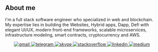 <h2 align="left">About me</h2>

<p>
I'm a full stack software engineer who specialized in web and blockchain.
<br>
My expertise lies in building the Websites, Hybrid apps, Dapp, Defi with elegant UI/UX, modern front-end frameworks, scalable microservices, infrastructure modeling, smart contracts, cryptocurrency and AWS.
</p>
<div align="center">
<a href="mailto:toniohiraki@gmail.com" target="_blank">
  <img src=https://img.shields.io/badge/gmail-%23ea4335.svg?&style=for-the-badge&logo=gmail&logoColor=white alt=gmail style="margin-bottom: 5px;" />
</a>
<a href="https://t.me/angelicsmile028" target="_blank">
  <img src=https://img.shields.io/badge/telegram-%230088cc.svg?&style=for-the-badge&logo=telegram&logoColor=white alt=telegram style="margin-bottom: 5px;" />
</a>
<a href="https://join.skype.com/invite/vWuTVKaaENEA" target="_blank">
  <img src=https://img.shields.io/badge/skype-%2300aff0.svg?&style=for-the-badge&logo=skype&logoColor=white alt=skype style="margin-bottom: 5px;" />
</a>
<a href="https://stackoverflow.com/users/16007730/toniohk" target="_blank">
  <img src=https://img.shields.io/badge/stack%20overflow-%23f47f24.svg?&style=for-the-badge&logo=stackoverflow&logoColor=white alt=stackoverflow style="margin-bottom: 5px;" />
</a>
<a href="https://www.linkedin.com/in/tonio-hiraki" target="_blank">
  <img src=https://img.shields.io/badge/linkedin-%231E77B5.svg?&style=for-the-badge&logo=linkedin&logoColor=white alt=linkedin style="margin-bottom: 5px;" />
</a>
<a href="https://medium.com/@toniohiraki" target="_blank">
  <img src=https://img.shields.io/badge/medium-%23000000.svg?&style=for-the-badge&logo=medium&logoColor=white alt=medium style="margin-bottom: 5px;" />
</a>
</div>
